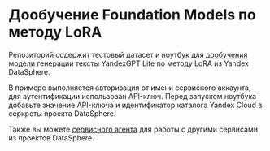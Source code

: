 # Дообучение Foundation Models по методу LoRA

Репозиторий содержит тестовый датасет и ноутбук для [дообучения]() модели генерации тексты YandexGPT Lite по методу LoRA из Yandex DataSphere.

В примере выполняется авторизация от имени сервисного аккаунта, для аутентификации использован API-ключ. Перед запуском ноутбука добавьте значение API-ключа и идентификатор каталога Yandex Cloud в серкреты проекта DataSphere.

Также вы можете [сервисного агента](https://yandex.cloud/ru/docs/datasphere/operations/community/create-ssa) для работы с другими сервисами из проектов DataSphere.